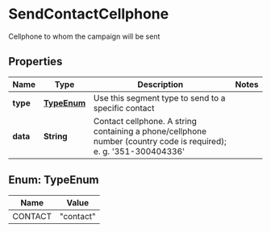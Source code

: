 

# SendContactCellphone

Cellphone to whom the campaign will be sent

## Properties

| Name | Type | Description | Notes |
|------------ | ------------- | ------------- | -------------|
|**type** | [**TypeEnum**](#TypeEnum) | Use this segment type to send to a specific contact |  |
|**data** | **String** | Contact cellphone.  A string containing a phone/cellphone number (country code is required);                         e. g. &#39;351-300404336&#39; |  |



## Enum: TypeEnum

| Name | Value |
|---- | -----|
| CONTACT | &quot;contact&quot; |



